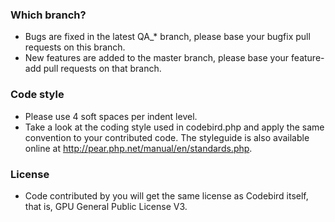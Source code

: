 ### Which branch?
- Bugs are fixed in the latest QA_* branch, please base your bugfix pull requests on this branch.
- New features are added to the master branch, please base your feature-add pull requests on that branch.

### Code style
- Please use 4 soft spaces per indent level.
- Take a look at the coding style used in codebird.php and apply the same convention to your contributed code.
The styleguide is also available online at http://pear.php.net/manual/en/standards.php.

### License
- Code contributed by you will get the same license as Codebird itself, that is, GPU General Public License V3.

